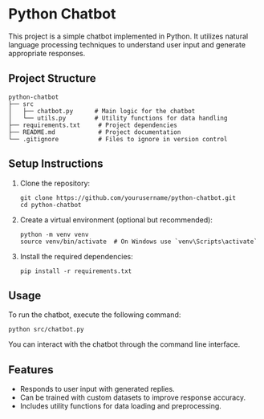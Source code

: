 # Python Chatbot

This project is a simple chatbot implemented in Python. It utilizes natural language processing techniques to understand user input and generate appropriate responses.

## Project Structure

```
python-chatbot
├── src
│   ├── chatbot.py      # Main logic for the chatbot
│   └── utils.py        # Utility functions for data handling
├── requirements.txt     # Project dependencies
├── README.md            # Project documentation
└── .gitignore           # Files to ignore in version control
```

## Setup Instructions

1. Clone the repository:
   ```
   git clone https://github.com/yourusername/python-chatbot.git
   cd python-chatbot
   ```

2. Create a virtual environment (optional but recommended):
   ```
   python -m venv venv
   source venv/bin/activate  # On Windows use `venv\Scripts\activate`
   ```

3. Install the required dependencies:
   ```
   pip install -r requirements.txt
   ```

## Usage

To run the chatbot, execute the following command:

```
python src/chatbot.py
```

You can interact with the chatbot through the command line interface.

## Features

- Responds to user input with generated replies.
- Can be trained with custom datasets to improve response accuracy.
- Includes utility functions for data loading and preprocessing.
